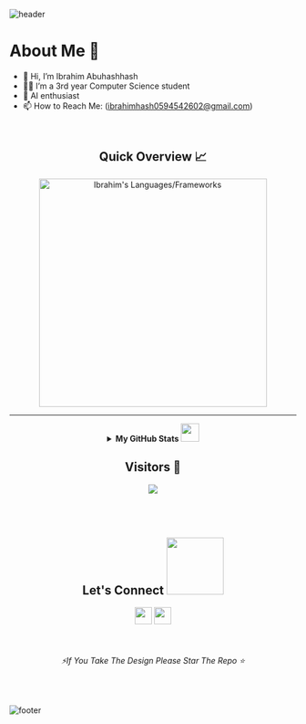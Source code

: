 <!---
![header](https://capsule-render.vercel.app/api?type=wave&color=gradient&height=280&section=header&text=Hi%20there%20👋&fontSize=90)
--->

![header](https://capsule-render.vercel.app/api?type=waving&color=gradient&height=280&section=header&text=Hi%20there%20%F0%9F%91%8B&fontSize=90)

<h1>About Me 📌</h1>

- 👋 Hi, I’m Ibrahim Abuhashhash
- 👨‍💻 I’m a 3rd year Computer Science student
- 🤖 AI enthusiast
- 📫 How to Reach Me: (ibrahimhash0594542602@gmail.com)

<br />

<h2 align="center"> Quick Overview 📈</h2>
<p align="center">
  <img src="https://github-readme-stats.vercel.app/api/top-langs?username=YOUR_GITHUB_USERNAME&show_icons=true&count_private=true&locale=en&layout=compact&langs_count=10&hide_border=true&bg_color=151515&title_color=FB8C00&text_color=fff&icon_color=fff" alt="Ibrahim's Languages/Frameworks" width="400" />
</p>

---

<details align="center">
<summary><b>My GitHub Stats <img src='https://media1.giphy.com/media/du3J3cXyzhj75IOgvA/giphy.gif?cid=ecf05e47x2g034i9pzwtzzsd3xgg2w9nr94t4tflbbgo3008&rid=giphy.gif' width='32px'></b></summary>
<table>
  <thead>
  </thead>
  <tbody>
    <tr>
      <td>
        <p align="center">
          <img src="https://github-readme-stats.vercel.app/api?username=IbrahimHashhash&count_private=true&theme=dark&hide_border=true" alt="Ibrahim's Contribution" width="400" />
          <img src="https://github-readme-streak-stats.herokuapp.com?user=IbrahimHashhash&theme=dark&hide_border=true" alt="Ibrahim's Streak" width="400" />
        </p>
        <p align="center">
          <img src="https://github-profile-summary-cards.vercel.app/api/cards/profile-details?username=IbrahimHashhash&theme=monokai" alt="Ibrahim's profile Summary" width="750" />
        </p>
      </td>
    </tr>
  </tbody>
</table>
</details>

<h2 align="center">Visitors 👀</h2>
<div align="center">
  <img src="https://profile-counter.glitch.me/IbrahimHashhash/count.svg" />
</div>

<br /><br />

<h2 align="center">Let's Connect <img src='https://raw.githubusercontent.com/ShahriarShafin/ShahriarShafin/main/Assets/handshake.gif' width="100px"></h2>
<p align="center">
  <a href="mailto:YOUR_EMAIL_HERE"><img src="https://img.shields.io/badge/Gmail-D14836?style=for-the-badge&logo=gmail&logoColor=white" height="30" /></a>
  <a href="https://www.linkedin.com/in/ibrahimhashhash"><img src="https://img.shields.io/badge/LinkedIn-0077B5?style=for-the-badge&logo=linkedin&logoColor=white" height="30" /></a>
</p>
<br />

<h6 align="center"><i>⚡If You Take The Design Please Star The Repo ⭐</i></h6>
<br />

![footer](https://capsule-render.vercel.app/api?type=waving&color=gradient&height=150&section=footer)

